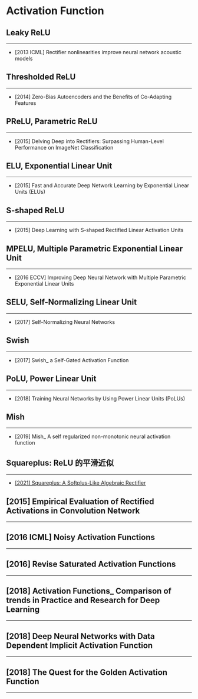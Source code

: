 # Activation Function

## Leaky ReLU
---
- [2013 ICML] Rectifier nonlinearities improve neural network acoustic models

## Thresholded ReLU
---
- [2014] Zero-Bias Autoencoders and the Benefits of Co-Adapting Features

## PReLU, Parametric ReLU
---
- [2015] Delving Deep into Rectifiers: Surpassing Human-Level Performance on ImageNet Classification

## ELU, Exponential Linear Unit
---
- [2015] Fast and Accurate Deep Network Learning by Exponential Linear Units (ELUs)

## S-shaped ReLU
---
- [2015] Deep Learning with S-shaped Rectified Linear Activation Units

## MPELU, Multiple Parametric Exponential Linear Unit
---
- [2016 ECCV] Improving Deep Neural Network with Multiple Parametric Exponential Linear Units

## SELU, Self-Normalizing Linear Unit
---
- [2017] Self-Normalizing Neural Networks

## Swish
---
- [2017] Swish_ a Self-Gated Activation Function

## PoLU, Power Linear Unit
---
- [2018] Training Neural Networks by Using Power Linear Units (PoLUs)

## Mish
---
- [2019] Mish_ A self regularized non-monotonic neural activation function

## Squareplus: ReLU 的平滑近似
----
- [[2021] Squareplus: A Softplus-Like Algebraic Rectifier](https://arxiv.org/abs/2112.11687)

## [2015] Empirical Evaluation of Rectified Activations in Convolution Network
---

## [2016 ICML] Noisy Activation Functions
---

## [2016] Revise Saturated Activation Functions
---

## [2018] Activation Functions_ Comparison of trends in Practice and Research for Deep Learning
---

## [2018] Deep Neural Networks with Data Dependent Implicit Activation Function
---

## [2018] The Quest for the Golden Activation Function
---

